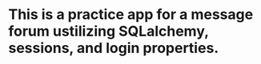 # This is a practice app for a message forum ustilizing SQLalchemy, sessions, and login properties.
